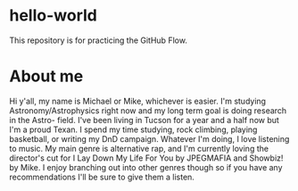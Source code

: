 # hello-world
This repository is for practicing the GitHub Flow.
# About me
Hi y'all, my name is Michael or Mike, whichever is easier. I'm studying Astronomy/Astrophysics right now and my long term goal is doing research in the Astro- field. I've been living in Tucson for a year and a half now but I'm a proud Texan. I spend my time studying, rock climbing, playing basketball, or writing my DnD campaign. Whatever I'm doing, I love listening to music. My main genre is alternative rap, and I'm currently loving the director's cut for I Lay Down My Life For You by JPEGMAFIA and Showbiz! by Mike. I enjoy branching out into other genres though so if you have any recommendations I'll be sure to give them a listen. 
